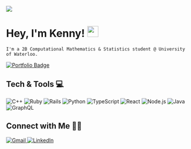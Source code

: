 ![](https://komarev.com/ghpvc/?username=18gen)

<h1>Hey, I'm Kenny! <img src="https://media.giphy.com/media/hvRJCLFzcasrR4ia7z/giphy.gif" width="30"></h1>

```
I'm a 2B Computational Mathematics & Statistics student @ University of Waterloo. 
```

  <a href="https://gokensei.me" target="_blank">
    <img src="https://img.shields.io/badge/Portfolio-gokensei.me-informational?style=flat&logo=google-chrome&logoColor=white&color=orange" alt="Portfolio Badge"/>
  </a>


## Tech & Tools 💻

<p>
  <!-- C++ -->
  <img alt="C++" src="https://img.shields.io/badge/C%2B%2B-00599C?style=for-the-badge&logo=cplusplus&logoColor=white" />
  <!-- Ruby -->
  <img alt="Ruby" src="https://img.shields.io/badge/Ruby-CC342D?style=for-the-badge&logo=ruby&logoColor=white" />
  <!-- Ruby on Rails -->
  <img alt="Rails" src="https://img.shields.io/badge/Rails-CC0000?style=for-the-badge&logo=ruby-on-rails&logoColor=white" />
  <!-- Python -->
  <img alt="Python" src="https://img.shields.io/badge/Python-3776AB?style=for-the-badge&logo=python&logoColor=white" />
  <!-- TypeScript -->
  <img alt="TypeScript" src="https://img.shields.io/badge/TypeScript-007ACC?style=for-the-badge&logo=typescript&logoColor=white" />
  <!-- React -->
  <img alt="React" src="https://img.shields.io/badge/React-20232A?style=for-the-badge&logo=react&logoColor=61DAFB" />
  <!-- Node.js -->
  <img alt="Node.js" src="https://img.shields.io/badge/Node.js-339933?style=for-the-badge&logo=node-dot-js&logoColor=white" />
  <!-- Java -->
  <img alt="Java" src="https://img.shields.io/badge/Java-ED8B00?style=for-the-badge&logo=openjdk&logoColor=white" />
  <!-- GraphQL -->
  <img alt="GraphQL" src="https://img.shields.io/badge/GraphQL-E10098?style=for-the-badge&logo=graphql&logoColor=white" />

</p>

## Connect with Me 🙋‍♂️

<p>
  <a href="mailto:k45wu@uwaterloo.ca" target="_blank">
    <img alt="Gmail" src="https://img.shields.io/badge/Gmail-D14836?style=for-the-badge&logo=gmail&logoColor=white" />
  </a>
  <a href="https://www.linkedin.com/in/kenny-wu-79a975293/" target="_blank">
    <img alt="LinkedIn" src="https://img.shields.io/badge/LinkedIn-0077B5?style=for-the-badge&logo=linkedin&logoColor=white" />
  </a>
</p> 
